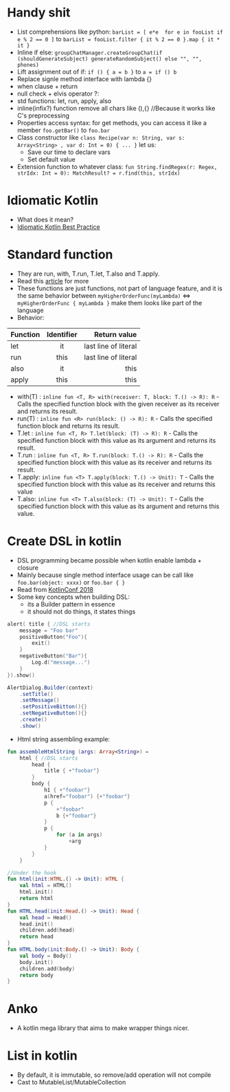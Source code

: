 # Handy shit 
* List comprehensions like python: `barList = [ e*e  for e in fooList if e % 2 == 0 ]` to `barList = fooList.filter { it % 2 == 0 }.map { it * it }`
* Inline if else: `groupChatManager.createGroupChat(if (shouldGenerateSubject) generateRandomSubject() else "", "", phones)`
* Lift assignment out of if: `if () { a = b }` to `a = if () b`
* Replace signle method interface with lambda {}
* when clause + return
* null check + elvis operator ?:
* std functions: let, run, apply, also
* inline(infix?) function remove all chars like (),{}  //Because it works like C's preprocessing
* Properties access syntax: for get methods, you can access it like a member `foo.getBar()` to `foo.bar`
* Class constructor like `class Recipe(var n: String, var s: Array<String> , var d: Int = 0) { ... }` let us:
	* Save our time to declare vars
	* Set default value 
* Extension function to whatever class: `fun String.findRegex(r: Regex, strIdx: Int = 0): MatchResult? = r.find(this, strIdx)`

# Idiomatic Kotlin
* What does it mean?
* [Idiomatic Kotlin Best Practice](https://blog.philipphauer.de/idiomatic-kotlin-best-practices)


# Standard function
* They are run, with, T.run, T.let, T.also and T.apply.
* Read this [article](https://medium.com/@elye.project/mastering-kotlin-standard-functions-run-with-let-also-and-apply-9cd334b0ef84) for more
* These functions are just functions, not part of language feature, and it is the same behavior between `myHigherOrderFunc(myLambda)` <=> `myHigherOrderFunc { myLambda }` make them looks like part of the language
* Behavior:

| Function | Identifier | Return value |
| ------------- |:-------------:| -----:|
| let | it | last line of literal |
| run | this | last line of literal |
| also | it | this |
| apply | this | this |

* with(T) : `inline fun <T, R> with(receiver: T, block: T.() -> R): R` - Calls the specified function block with the given receiver as its receiver and returns its result.
* run(T) :  `inline fun <R> run(block: () -> R): R`                    - Calls the specified function block and returns its result.
* T.let :   `inline fun <T, R> T.let(block: (T) -> R): R`              - Calls the specified function block with this value as its argument and returns its result.
* T.run :   `inline fun <T, R> T.run(block: T.() -> R): R`             - Calls the specified function block with this value as its receiver and returns its result.
* T.apply:  `inline fun <T> T.apply(block: T.() -> Unit): T`           - Calls the specified function block with this value as its receiver and returns this value
* T.also:   `inline fun <T> T.also(block: (T) -> Unit): T`             - Calls the specified function block with this value as its argument and returns this value.


# Create DSL in kotlin
* DSL programming became possible when kotlin enable lambda + closure 
* Mainly because single method interface usage can be call like `foo.bar(object: xxxx)` or `foo.bar { }`
* Read from [KotlinConf 2018](https://www.youtube.com/watch?v=Rvx_BfG3NDo&index=4&list=PLQ176FUIyIUbVvFMqDc2jhxS-t562uytr)
* Some key concepts when building DSL:
    - its a Builder pattern in essence
    - it should not do things, it states things
```kotlin
alert( title { //DSL starts
	message = "Foo bar"
	positiveButton("Foo"){
		exit()
	}
	negativeButton("Bar"){
		Log.d("message...")
	}
}).show()
```
```java
AlertDialog.Builder(context)
	.setTitle()
	.setMessage()
	.setPositiveBitton(){}
	.setNegativeButton(){}
	.create()
	.show()
```
* Html string assembling example:
```kotlin
fun assembleHtmlString (args: Array<String>) =
	html { //DSL starts
		head {
			title { +"foobar"}
		}
		body {
			h1 { +"foobar"}
			a(href="foobar") {+"foobar"}
			p {
				+"foobar"
				b {+"foobar"}
			}
			p {
				for (a in args)
					+arg
			}
		}
	}
```
```kotlin
//Under the hook
fun html(init:HTML.() -> Unit): HTML {
	val html = HTML()
	html.init()
	return html
}
fun HTML.head(init:Head.() -> Unit): Head {
	val head = Head()
	head.init()
	children.add(head)
	return head
}
fun HTML.body(init:Body.() -> Unit): Body {
	val body = Body()
	body.init()
	children.add(body)
	return body
}
```

# Anko 
* A kotlin mega library that aims to make wrapper things nicer.

# List in kotlin
* By default, it is immutable, so remove/add operation will not compile
* Cast to MutableList/MutableCollection
